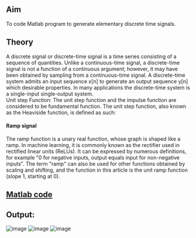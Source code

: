 ## Aim
To code Matlab program to generate elementary discrete time signals.

## Theory
A discrete signal or discrete-time signal is a time series consisting of a sequence of quantities. Unlike a continuous-time signal, a discrete-time signal is not a function of a continuous argument; however, it may have been obtained by sampling from a continuous-time signal.
A discrete-time system admits an input sequence x[n] to generate an output sequence y[n] which desirable properties. 
In many applications the discrete-time system is a single-input single-output system.   
Unit step Function:
The unit step function and the impulse function are considered to be fundamental function. The unit step function, also known as the Heaviside function, is defined as such:
 
#### Ramp signal 
The ramp function is a unary real function, whose graph is shaped like a ramp. In machine learning, it is commonly known as the rectifier used in rectified linear units (ReLUs). It can be expressed by numerous definitions, for example "0 for negative inputs, output equals input for non-negative inputs". The term "ramp" can also be used for other functions obtained by scaling and shifting, and the function in this article is the unit ramp function (slope 1, starting at 0).

## [Matlab code](https://github.com/Yuvraj-kadale/DSP_LAB_ECD329/blob/main/Elementary%20signals/Elementary_signals.m)

## Output:

![image](https://user-images.githubusercontent.com/43489758/113972335-13b36500-9858-11eb-89c5-4549c8802a01.png)
![image](https://user-images.githubusercontent.com/43489758/113972352-18781900-9858-11eb-8630-8e503e08363b.png)
![image](https://user-images.githubusercontent.com/43489758/113972357-1c0ba000-9858-11eb-93cd-ebdf369fa69e.png)
